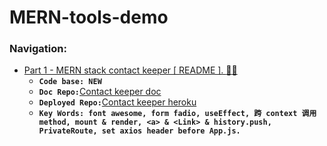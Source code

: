 # MERN-tools-demo

### Navigation:

- [Part 1 - MERN stack contact keeper [ README ]. :gem::gem:](https://github.com/DonghaoWu/contact-keeper-doc/blob/main/MERN-contact-keeper.md)
    - __`Code base: NEW`__
    - __`Doc Repo:`__[Contact keeper doc](https://github.com/DonghaoWu/contact-keeper-doc)
    - __`Deployed Repo:`__[Contact keeper heroku](https://github.com/DonghaoWu/contact-keeper-heroku)
    - __`Key Words: font awesome, form fadio, useEffect, 跨 context 调用 method, mount & render, <a> & <Link> & history.push, PrivateRoute, set axios header before App.js.`__